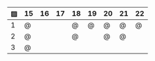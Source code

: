 ▨      |  15  |  16  |  17  |  18  |  19  |  20  |  21  |  22  |
------ | ---- | ---- | ---- | ---- | ---- | ---- | ---- | ---- |
1      |   @  |      |      |   @  |   @  |  @   |  @   |   @  |
2      |   @  |      |      |   @  |      |  @   |  @   |      |
3      |   @  |      |      |      |      |      |      |      |
